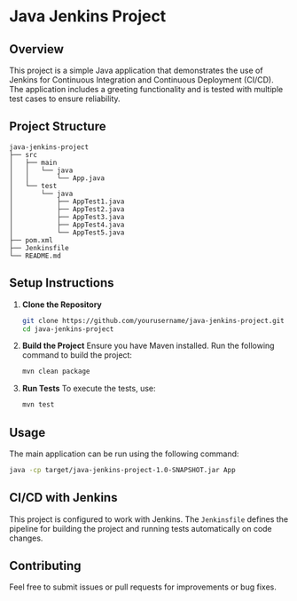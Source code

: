 # Java Jenkins Project

## Overview
This project is a simple Java application that demonstrates the use of Jenkins for Continuous Integration and Continuous Deployment (CI/CD). The application includes a greeting functionality and is tested with multiple test cases to ensure reliability.

## Project Structure
```
java-jenkins-project
├── src
│   ├── main
│   │   └── java
│   │       └── App.java
│   └── test
│       └── java
│           ├── AppTest1.java
│           ├── AppTest2.java
│           ├── AppTest3.java
│           ├── AppTest4.java
│           └── AppTest5.java
├── pom.xml
├── Jenkinsfile
└── README.md
```

## Setup Instructions
1. **Clone the Repository**
   ```bash
   git clone https://github.com/yourusername/java-jenkins-project.git
   cd java-jenkins-project
   ```

2. **Build the Project**
   Ensure you have Maven installed. Run the following command to build the project:
   ```bash
   mvn clean package
   ```

3. **Run Tests**
   To execute the tests, use:
   ```bash
   mvn test
   ```

## Usage
The main application can be run using the following command:
```bash
java -cp target/java-jenkins-project-1.0-SNAPSHOT.jar App
```

## CI/CD with Jenkins
This project is configured to work with Jenkins. The `Jenkinsfile` defines the pipeline for building the project and running tests automatically on code changes.

## Contributing
Feel free to submit issues or pull requests for improvements or bug fixes.